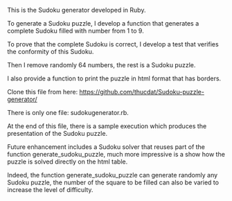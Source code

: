 This is the Sudoku generator developed in Ruby.

To generate a Sudoku puzzle, I develop a function that generates a complete
Sudoku filled with number from 1 to 9.

To prove that the complete Sudoku is correct, I develop a test that verifies
the conformity of this Sudoku.

Then I remove randomly 64 numbers, the rest is a Sudoku puzzle.

I also provide a function to print the puzzle in html format that has borders.

Clone this file from here:
https://github.com/thucdat/Sudoku-puzzle-generator/

There is only one file: sudokugenerator.rb.

At the end of this file, there is a sample execution which produces the presentation
of the Sudoku puzzle.

Future enhancement includes a Sudoku solver that reuses part of the function generate_sudoku_puzzle,
much more impressive is a show how the puzzle is solved directly on the html table.

Indeed, the function generate_sudoku_puzzle can generate randomly any Sudoku puzzle, the number of
the square to be filled can also be varied to increase the level of difficulty.
